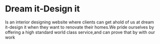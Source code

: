 # Dream it-Design it


Is an interior designing website where clients can get ahold of us at dream it-design it when they want to renovate their homes.We pride ourselves by offering a high standard world class service,and can prove that by with our work
